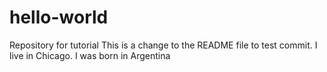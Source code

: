 # hello-world
Repository for tutorial
This is a change to the README file to test commit. I live in Chicago.
I was born in Argentina
